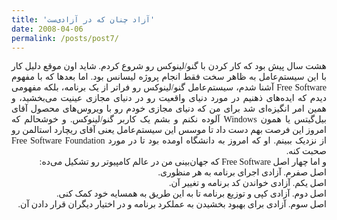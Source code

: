 ```yaml
---
title: 'آزاد چنان که در آزادی‌ست'
date: 2008-04-06
permalink: /posts/post7/
---
```

<div align="justify" dir="rtl" style="font-family:vazir;">

هشت سال پیش بود که کار کردن با گنو/لینوکس رو شروع کردم. شاید اون موقع دلیل کار با این سیستم‌عامل به ظاهر سخت فقط انجام پروژه لیسانس بود. اما بعدها که با مفهوم Free Software آشنا شدم، سیستم‌عامل گنو/لینوکس رو فراتر از یک برنامه، بلکه مفهومی دیدم که ایده‌های ذهنیم در مورد دنیای واقعیت رو در دنیای مجازی عینیت می‌بخشید، و همین امر انگیزه‌ای شد برای من که دنیای مجازی خودم رو با ویروس‌های محصول آقای بیل‌گیتس یا همون Windows آلوده نکنم و بشم یک کاربر گنو/لینوکس. و خوشحالم که امروز این فرصت بهم دست داد تا موسس این سیستم‌عامل یعنی آقای ریچارد استالمن رو از نزدیک ببینم. او که امروز به دانشگاه اومده بود تا در مورد Free Software Foundation صحبت کنه.<br>
و اما چهار اصل Free Software که جهان‌بینی من در عالم کامپیوتر رو تشکیل می‌ده:<br>
اصل صفرم. آزادی اجرای برنامه به هر منظوری.<br>
اصل یکم. آزادی خواندن کد برنامه و تغییر آن.<br>
اصل دوم. آزادی کپی و توزیع برنامه تا به این طریق به همسایه خود کمک کنی.<br>
اصل سوم. آزادی برای بهبود بخشیدن به عملکرد برنامه و در اختیار دیگران قرار دادن آن.

</div>

